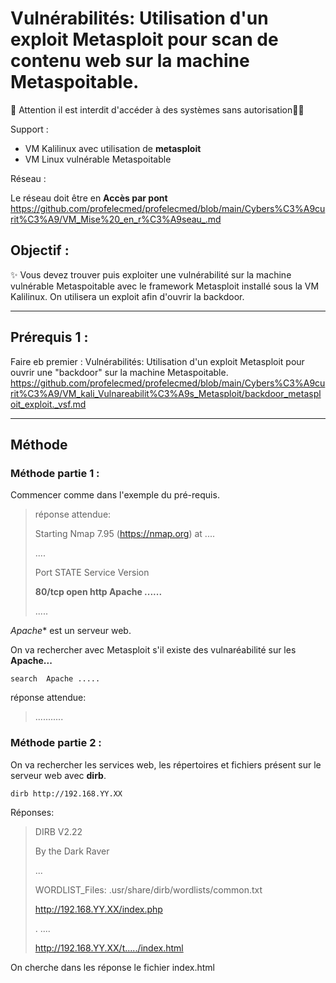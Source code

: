 # Vulnérabilités: Utilisation d'un exploit Metasploit pour scan de contenu web sur la machine Metaspoitable.

🚩 Attention il est interdit d'accéder à des systèmes sans autorisation🏴‍☠️

Support : 

* VM Kalilinux avec utilisation de **metasploit**
* VM Linux vulnérable Metaspoitable

Réseau :

Le réseau doit être en **Accès par pont**
https://github.com/profelecmed/profelecmed/blob/main/Cybers%C3%A9curit%C3%A9/VM_Mise%20_en_r%C3%A9seau_.md


## Objectif :

✨ Vous devez trouver puis exploiter une vulnérabilité sur la machine vulnérable Metaspoitable avec le framework Metasploit installé sous la VM Kalilinux. On utilisera un exploit afin d'ouvrir la backdoor.

-----

## Prérequis 1 :

Faire eb premier : 
Vulnérabilités: Utilisation d'un exploit Metasploit pour ouvrir une "backdoor" sur la machine Metaspoitable.
https://github.com/profelecmed/profelecmed/blob/main/Cybers%C3%A9curit%C3%A9/VM_kali_Vulnareabilit%C3%A9s_Metasploit/backdoor_metasploit_exploit._vsf.md

-----

## Méthode

### Méthode partie 1 :

Commencer comme dans l'exemple du pré-requis.

>réponse attendue:
>
> Starting Nmap 7.95 (https://nmap.org) at ....
>
> ....
>
> Port     STATE    Service    Version
>
> **80/tcp   open  http   Apache ......**
>
>  .....

*Apache** est un serveur web.

On va rechercher avec Metasploit s'il existe des vulnaréabilité sur les **Apache...**

    search  Apache .....
    
réponse attendue:
>
> ...........

### Méthode partie 2 :

On va rechercher les services web, les répertoires et fichiers présent sur le serveur web avec **dirb**. 

    dirb http://192.168.YY.XX

Réponses:
>
> DIRB V2.22
>
> By the Dark Raver
>
> ...
>
> WORDLIST_Files: .usr/share/dirb/wordlists/common.txt
>
> http://192.168.YY.XX/index.php
>
>. ....
>
> http://192.168.YY.XX/t...../index.html

On cherche dans les réponse le fichier index.html

